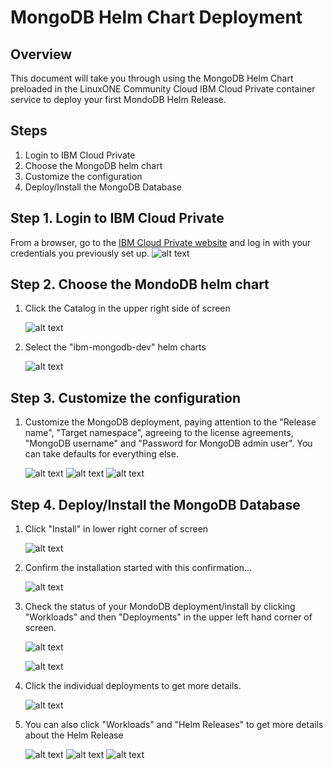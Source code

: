 # MongoDB Helm Chart Deployment

## Overview
This document will take you through using the MongoDB Helm Chart preloaded in the LinuxONE Community Cloud IBM Cloud Private container service to deploy your first MondoDB Helm Release.

## Steps

1. Login to IBM Cloud Private
2. Choose the MongoDB helm chart
3. Customize the configuration
4. Deploy/Install the MongoDB Database

## Step 1. Login to IBM Cloud Private

From a browser, go to the [IBM Cloud Private website](https://container.cloud.marist.edu:8443/oidc/login.jsp) and log in with your credentials you previously set up.
    ![alt text](images-mongodb/login.png "login")


## Step 2. Choose the MondoDB helm chart

1.  Click the Catalog in the upper right side of screen

    ![alt text](images-mongodb/catalog.png "catalog")

2.  Select the "ibm-mongodb-dev" helm charts

    ![alt text](images-mongodb/select-mongodb.png "select mongodb")


## Step 3. Customize the configuration

1. Customize the MongoDB deployment, paying attention to the "Release name", "Target namespace", agreeing to the license agreements, "MongoDB username" and "Password for MongoDB admin user".  You can take defaults for everything else.

    ![alt text](images-mongodb/config-mongo-1.png "select config-mongo")
    ![alt text](images-mongodb/config-mongo-2.png "select config-mongo")
    ![alt text](images-mongodb/config-mongo-3.png "select config-mongo")


## Step 4.  Deploy/Install the MongoDB Database

1. Click "Install" in lower right corner of screen

    ![alt text](images-mongodb/mongo-install.png "install")

2. Confirm the installation started with this confirmation...

    ![alt text](images-mongodb/mongo-install-confirm.png "install confirmation")

3. Check the status of your MondoDB deployment/install by clicking "Workloads" and then "Deployments" in the upper left hand corner of screen.


    ![alt text](images-mongodb/deployments.png "deployments")

    ![alt text](images-mongodb/deployments-2.png "deployments")

4.  Click the individual deployments to get more details.

    ![alt text](images-mongodb/deployments-3.png "deployments")

5.  You can also click "Workloads" and "Helm Releases" to get more details about the Helm Release

    ![alt text](images-mongodb/helm-releases.png "helm release")
    ![alt text](images-mongodb/helm-releases-2.png "helm release")
    ![alt text](images-mongodb/helm-releases-3.png "helm release")
